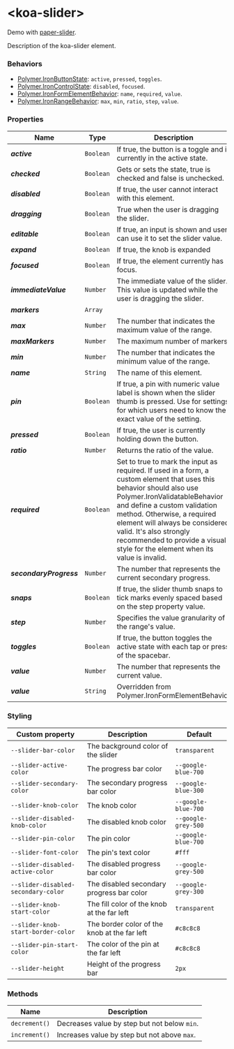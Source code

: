 # &lt;koa-slider&gt;

Demo with [paper-slider](https://elements.polymer-project.org/elements/paper-slider?view=demo).

Description of the koa-slider element.

### Behaviors

* [Polymer.IronButtonState](https://elements.polymer-project.org/elements/iron-behaviors?active=Polymer.IronButtonState): `active`, `pressed`, `toggles`.
* [Polymer.IronControlState](https://elements.polymer-project.org/elements/iron-behaviors?active=Polymer.IronControlState): `disabled`, `focused`.
* [Polymer.IronFormElementBehavior](https://elements.polymer-project.org/elements/iron-form-element-behavior): `name`, `required`, `value`.
* [Polymer.IronRangeBehavior](https://elements.polymer-project.org/elements/iron-range-behavior?active=Polymer.IronRangeBehavior): `max`, `min`, `ratio`, `step`, `value`.

### Properties

Name | Type | Description | Default
-----|------|-------------|--------
***active*** | `Boolean` | If true, the button is a toggle and is currently in the active state. | `false`
***checked*** | `Boolean` | Gets or sets the state, true is checked and false is unchecked. | `false`
***disabled*** | `Boolean` | If true, the user cannot interact with this element. | `false`
***dragging*** | `Boolean` | True when the user is dragging the slider. | `false`
***editable*** | `Boolean` | If true, an input is shown and user can use it to set the slider value. | `false`
***expand*** | `Boolean` | If true, the knob is expanded | `false`
***focused*** | `Boolean` | If true, the element currently has focus. | `false`
***immediateValue*** | `Number` | The immediate value of the slider. This value is updated while the user is dragging the slider. | `0`
***markers*** | `Array` |  | `[]`
***max*** | `Number` | The number that indicates the maximum value of the range. | `100`
***maxMarkers*** | `Number` | The maximum number of markers | `0`
***min*** | `Number` | The number that indicates the minimum value of the range. | `0`
***name*** | `String` | The name of this element. |
***pin*** | `Boolean` | If true, a pin with numeric value label is shown when the slider thumb is pressed. Use for settings for which users need to know the exact value of the setting. | `false`
***pressed*** | `Boolean` | If true, the user is currently holding down the button. | `false`
***ratio*** | `Number` | Returns the ratio of the value. | `0`
***required*** | `Boolean` | Set to true to mark the input as required. If used in a form, a custom element that uses this behavior should also use Polymer.IronValidatableBehavior and define a custom validation method. Otherwise, a required element will always be considered valid. It's also strongly recommended to provide a visual style for the element when its value is invalid. | `false`
***secondaryProgress*** | `Number` | The number that represents the current secondary progress. | `0`
***snaps*** | `Boolean` | If true, the slider thumb snaps to tick marks evenly spaced based on the step property value. | `false`
***step*** | `Number` | Specifies the value granularity of the range's value. | `1`
***toggles*** | `Boolean` | If true, the button toggles the active state with each tap or press of the spacebar. | `true`
***value*** | `Number` | The number that represents the current value. | `0`
***value*** | `String` | Overridden from Polymer.IronFormElementBehavior | `''`

### Styling

Custom property | Description | Default
----------------|-------------|--------
`--slider-bar-color` | The background color of the slider | `transparent`
`--slider-active-color` | The progress bar color | `--google-blue-700`
`--slider-secondary-color` | The secondary progress bar color | `--google-blue-300`
`--slider-knob-color` | The knob color | `--google-blue-700`
`--slider-disabled-knob-color` | The disabled knob color | `--google-grey-500`
`--slider-pin-color` | The pin color | `--google-blue-700`
`--slider-font-color` | The pin's text color | `#fff`
`--slider-disabled-active-color` | The disabled progress bar color | `--google-grey-500`
`--slider-disabled-secondary-color` | The disabled secondary progress bar color | `--google-grey-300`
`--slider-knob-start-color` | The fill color of the knob at the far left | `transparent`
`--slider-knob-start-border-color` | The border color of the knob at the far left | `#c8c8c8`
`--slider-pin-start-color` | The color of the pin at the far left | `#c8c8c8`
`--slider-height` | Height of the progress bar | `2px`

### Methods

Name | Description
-----|------------
`decrement()` | Decreases value by step but not below `min`.
`increment()` | Increases value by step but not above `max`.
